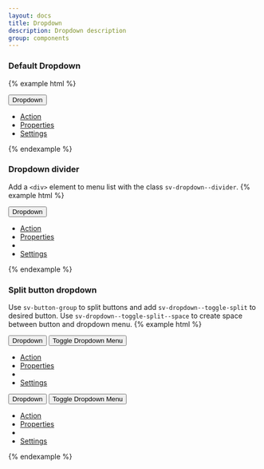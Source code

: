 ```yaml
---
layout: docs
title: Dropdown
description: Dropdown description
group: components
---
```


### Default Dropdown ###

{% example html %}

<div id='example0' class='{{ site.css_prefix }}-dropdown'>
   <button class='{{ site.css_prefix }}-button {{ site.css_prefix }}-dropdown--toggle' aria-haspopup='true' aria-expanded='false' data-sv-dropdown type='button' data-sv-target='#example0'>Dropdown</button>
   <ul class='{{ site.css_prefix }}-dropdown__menu'>
      <li role='presentation'>
         <a href='#' role='menuitem' class='{{ site.css_prefix }}-dropdown__item'>Action</a>
      </li>
      <li role='presentation'>
         <a href='#' role='menuitem' class='{{ site.css_prefix }}-dropdown__item'>Properties</a>
      </li>
      <li role='presentation'>
         <a href='#' role='menuitem' class='{{ site.css_prefix }}-dropdown__item'>Settings</a>
      </li>
   </ul>
</div>

{% endexample %}

### Dropdown divider ###
Add a `<div>` element to menu list with the class `sv-dropdown--divider`.
{% example html %}

<div id='example1' class='{{ site.css_prefix }}-dropdown'>
   <button class='{{ site.css_prefix }}-button {{ site.css_prefix }}-dropdown--toggle' aria-haspopup='true' aria-expanded='false' data-sv-dropdown type='button' data-sv-target='#example1'>Dropdown</button>
   <ul class='{{ site.css_prefix }}-dropdown__menu'>
      <li role='presentation'>
         <a href='#' role='menuitem' class='{{ site.css_prefix }}-dropdown__item'>Action</a>
      </li>
      <li role='presentation'>
         <a href='#' role='menuitem' class='{{ site.css_prefix }}-dropdown__item'>Properties</a>
      </li>
      <li class='{{ site.css_prefix }}-dropdown--divider' role="separator"></li>
      <li role='presentation'>
         <a href='#' role='menuitem' class='{{ site.css_prefix }}-dropdown__item'>Settings</a>
      </li>
   </ul>
</div>

{% endexample %}

### Split button dropdown ###
Use `sv-button-group` to split buttons and add `sv-dropdown--toggle-split` to desired button.
Use `sv-dropdown--toggle-split--space` to create space between button and dropdown menu.
{% example html %}
<div class="{{ site.css_prefix }}-list {{ site.css_prefix }}-list--horizontal">
   <div id='example2' class='{{ site.css_prefix }}-dropdown {{ site.css_prefix }}-button-group {{ site.css_prefix }}_list__item'>
      <button class='{{ site.css_prefix }}-button {{ site.css_prefix }}-button--primary' type='button'>Dropdown</button>
      <button class="{{ site.css_prefix }}-button {{ site.css_prefix }}-button--primary {{ site.css_prefix }}-dropdown--toggle {{ site.css_prefix }}-dropdown--toggle-split {{ site.css_prefix }}-dropdown--toggle-split--space" type="button" data-sv-dropdown
         aria-haspopup="true" aria-expanded="false" data-sv-target='#example2'>
         <span class="{{ site.css_prefix }}-assistive-text">Toggle Dropdown Menu</span>
      </button>
      <ul class='{{ site.css_prefix }}-dropdown__menu'>
         <li role='presentation'>
            <a href='#' role='menuitem' class='{{ site.css_prefix }}-dropdown__item'>Action</a>
         </li>
         <li role='presentation'>
            <a href='#' role='menuitem' class='{{ site.css_prefix }}-dropdown__item'>Properties</a>
         </li>
         <li class='{{ site.css_prefix }}-dropdown--divider' role="separator"></li>
         <li role='presentation'>
            <a href='#' role='menuitem' class='{{ site.css_prefix }}-dropdown__item'>Settings</a>
         </li>
      </ul>
   </div>

   <div id='example3' class='{{ site.css_prefix }}-dropdown {{ site.css_prefix }}-button-group sv-list__item'>
      <button class='{{ site.css_prefix }}-button {{ site.css_prefix }}-button--danger' type='button'>Dropdown</button>
      <button class="{{ site.css_prefix }}-button {{ site.css_prefix }}-button--danger {{ site.css_prefix }}-dropdown--toggle {{ site.css_prefix }}-dropdown--toggle-split {{ site.css_prefix }}-dropdown--toggle-split--space" type="button" data-sv-dropdown
         aria-haspopup="true" aria-expanded="false" data-sv-target='#example3'>
         <span class="{{ site.css_prefix }}-assistive-text">Toggle Dropdown Menu</span>
      </button>
      <ul class='{{ site.css_prefix }}-dropdown__menu'>
         <li role='presentation'>
            <a href='#' role='menuitem' class='{{ site.css_prefix }}-dropdown__item'>Action</a>
         </li>
         <li role='presentation'>
            <a href='#' role='menuitem' class='{{ site.css_prefix }}-dropdown__item'>Properties</a>
         </li>
         <li class='{{ site.css_prefix }}-dropdown--divider' role="separator"></li>
         <li role='presentation'>
            <a href='#' role='menuitem' class='{{ site.css_prefix }}-dropdown__item'>Settings</a>
         </li>
      </ul>
   </div>
</div>

{% endexample %}
